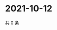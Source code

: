 # 2021-10-12

共 0 条

<!-- BEGIN WEIBO -->
<!-- 最后更新时间 Tue Oct 12 2021 05:09:29 GMT+0800 (China Standard Time) -->

<!-- END WEIBO -->
